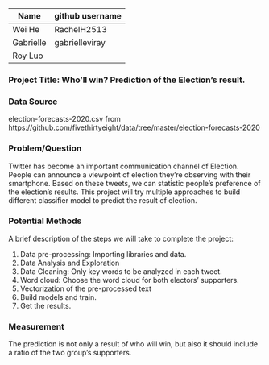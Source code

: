 | Name      | github username |
| ----------- | ----------- |
| Wei He      | RachelH2513 |
| Gabrielle   | gabrielleviray |
| Roy Luo   |         |

### Project Title: Who’ll win? Prediction of the Election’s result.

### Data Source
election-forecasts-2020.csv from
https://github.com/fivethirtyeight/data/tree/master/election-forecasts-2020

### Problem/Question
Twitter has become an important communication channel of Election. People can announce a
viewpoint of election they’re observing with their smartphone. Based on these tweets, we can
statistic people’s preference of the election’s results.
This project will try multiple approaches to build different classifier model to predict the result of
election.

### Potential Methods
A brief description of the steps we will take to complete the project:
1. Data pre-processing: Importing libraries and data.
2. Data Analysis and Exploration
3. Data Cleaning: Only key words to be analyzed in each tweet.
4. Word cloud: Choose the word cloud for both electors’ supporters.
5. Vectorization of the pre-processed text
6. Build models and train.
7. Get the results.

### Measurement
The prediction is not only a result of who will win, but also it should include a ratio of the two
group’s supporters.
